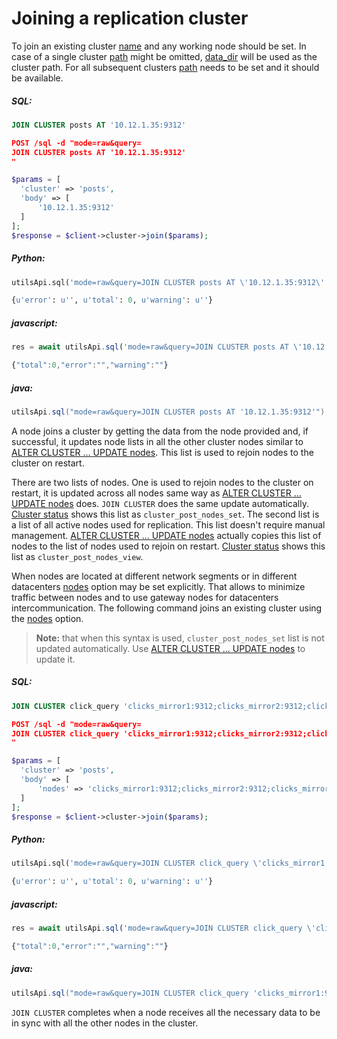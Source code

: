 # Joining a replication cluster 

<!-- example joining a replication cluster  1 -->
To join an existing cluster [name](../../Creating_a_cluster/Setting_up_replication/Setting_up_replication.md#Replication-cluster) and any working node should be set. In case of a single  cluster [path](../../Creating_a_cluster/Setting_up_replication/Setting_up_replication.md#Replication-cluster) might be omitted, [data_dir](../../Server_settings/Searchd.md#data_dir) will be used as the cluster path. For all subsequent clusters [path](../../Creating_a_cluster/Setting_up_replication/Setting_up_replication.md#Replication-cluster) needs to be set and it should be available.


<!-- intro -->
##### SQL:

<!-- request SQL -->

```sql
JOIN CLUSTER posts AT '10.12.1.35:9312'
```

<!-- request HTTP -->

```json
POST /sql -d "mode=raw&query=
JOIN CLUSTER posts AT '10.12.1.35:9312'
"
```

<!-- request PHP -->

```php
$params = [
  'cluster' => 'posts',
  'body' => [
      '10.12.1.35:9312'
  ]
];
$response = $client->cluster->join($params);
```
<!-- intro -->
##### Python:

<!-- request Python -->

```python
utilsApi.sql('mode=raw&query=JOIN CLUSTER posts AT \'10.12.1.35:9312\'')
```

<!-- response Python -->
```python
{u'error': u'', u'total': 0, u'warning': u''}
```
<!-- intro -->
##### javascript:

<!-- request javascript -->

```javascript
res = await utilsApi.sql('mode=raw&query=JOIN CLUSTER posts AT \'10.12.1.35:9312\'');
```

<!-- response javascript -->
```javascript
{"total":0,"error":"","warning":""}
```

<!-- intro -->
##### java:

<!-- request Java -->

```java
utilsApi.sql("mode=raw&query=JOIN CLUSTER posts AT '10.12.1.35:9312'");
```
<!-- end -->


A node joins a cluster by getting the data from the node provided and, if successful, it updates node lists in all the other cluster nodes similar to [ALTER CLUSTER ... UPDATE nodes](../../Creating_a_cluster/Setting_up_replication/Managing_replication_nodes.md). This list is used to rejoin nodes to the cluster on restart.

There are two lists of nodes. One is used to rejoin nodes to the cluster  on restart, it is updated across all nodes same way as [ALTER CLUSTER ... UPDATE nodes](../../Creating_a_cluster/Setting_up_replication/Managing_replication_nodes.md) does. `JOIN CLUSTER` does the same update automatically. [Cluster status](../../Creating_a_cluster/Setting_up_replication/Replication_cluster_status.md) shows this list as `cluster_post_nodes_set`. The second list is a list of all active nodes used for replication. This list doesn't require manual management. [ALTER CLUSTER ... UPDATE nodes](../../Creating_a_cluster/Setting_up_replication/Managing_replication_nodes.md) actually copies this list of nodes to the list of nodes used to rejoin on restart. [Cluster status](../../Creating_a_cluster/Setting_up_replication/Replication_cluster_status.md) shows this list as `cluster_post_nodes_view`.

<!-- example joining a replication cluster  2 -->
When nodes are located at different network segments or in different datacenters [nodes](../../Creating_a_cluster/Setting_up_replication/Setting_up_replication.md#Replication-cluster) option may be set explicitly. That allows to minimize traffic between nodes and to use gateway nodes for datacenters intercommunication. The following command joins an existing cluster using the [nodes](../../Creating_a_cluster/Setting_up_replication/Setting_up_replication.md#Replication-cluster) option.

> **Note:** that when this syntax is used, `cluster_post_nodes_set` list is not updated automatically. Use [ALTER CLUSTER ... UPDATE nodes](../../Creating_a_cluster/Setting_up_replication/Managing_replication_nodes.md) to update it.


<!-- intro -->
##### SQL:

<!-- request SQL -->

```sql
JOIN CLUSTER click_query 'clicks_mirror1:9312;clicks_mirror2:9312;clicks_mirror3:9312' as nodes
```

<!-- request HTTP -->

```json
POST /sql -d "mode=raw&query=
JOIN CLUSTER click_query 'clicks_mirror1:9312;clicks_mirror2:9312;clicks_mirror3:9312' as nodes
"
```

<!-- request PHP -->

```php
$params = [
  'cluster' => 'posts',
  'body' => [
      'nodes' => 'clicks_mirror1:9312;clicks_mirror2:9312;clicks_mirror3:9312'
  ]
];
$response = $client->cluster->join($params);
```
<!-- intro -->
##### Python:

<!-- request Python -->

```python
utilsApi.sql('mode=raw&query=JOIN CLUSTER click_query \'clicks_mirror1:9312;clicks_mirror2:9312;clicks_mirror3:9312\' as nodes')
```

<!-- response Python -->
```python
{u'error': u'', u'total': 0, u'warning': u''}
```
<!-- intro -->
##### javascript:

<!-- request javascript -->

```javascript
res = await utilsApi.sql('mode=raw&query=JOIN CLUSTER click_query \'clicks_mirror1:9312;clicks_mirror2:9312;clicks_mirror3:9312\' as nodes');
```

<!-- response javascript -->
```javascript
{"total":0,"error":"","warning":""}
```

<!-- intro -->
##### java:

<!-- request Java -->

```java
utilsApi.sql("mode=raw&query=JOIN CLUSTER click_query 'clicks_mirror1:9312;clicks_mirror2:9312;clicks_mirror3:9312' as nodes");
```
<!-- end -->

`JOIN CLUSTER` completes when a node receives all the necessary data to be in sync with all the other nodes in the cluster.
